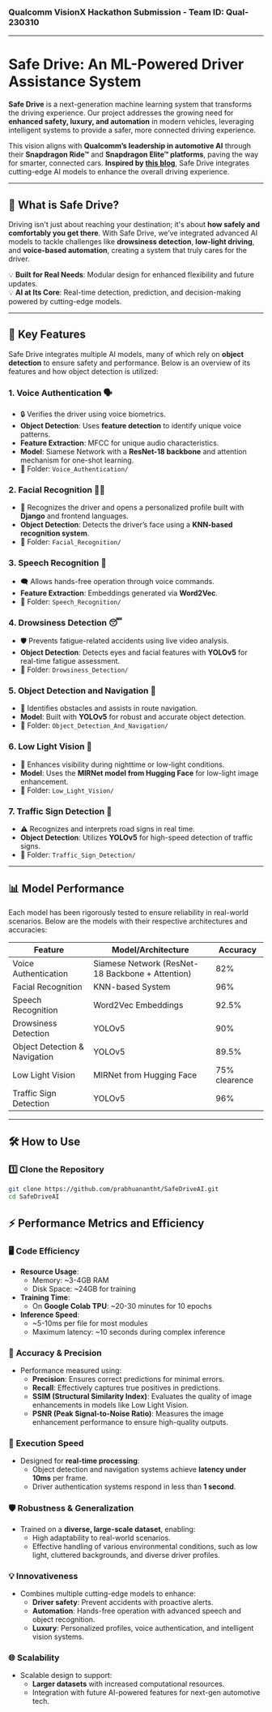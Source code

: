### Qualcomm VisionX Hackathon Submission - Team ID: Qual-230310
---
# Safe Drive: An ML-Powered Driver Assistance System

**Safe Drive** is a next-generation machine learning system that transforms the driving experience. Our project addresses the growing need for **enhanced safety, luxury, and automation** in modern vehicles, leveraging intelligent systems to provide a safer, more connected driving experience.  

This vision aligns with **Qualcomm’s leadership in automotive AI** through their **Snapdragon Ride™** and **Snapdragon Elite™ platforms**, paving the way for smarter, connected cars. **Inspired by [this blog](https://www.qualcomm.com/news/onq/2019/02/artificial-intelligence-transforming-automotive-industry)**, Safe Drive integrates cutting-edge AI models to enhance the overall driving experience.

---

## 🔎 **What is Safe Drive?**

Driving isn't just about reaching your destination; it's about **how safely and comfortably you get there**. With Safe Drive, we’ve integrated advanced AI models to tackle challenges like **drowsiness detection**, **low-light driving**, and **voice-based automation**, creating a system that truly cares for the driver.

💡 **Built for Real Needs**: Modular design for enhanced flexibility and future updates.  
💡 **AI at Its Core**: Real-time detection, prediction, and decision-making powered by cutting-edge models.

---

## 🎯 **Key Features**

Safe Drive integrates multiple AI models, many of which rely on **object detection** to ensure safety and performance. Below is an overview of its features and how object detection is utilized:

### 1. **Voice Authentication** 🗣  
   - 🔒 Verifies the driver using voice biometrics.  
   - **Object Detection**: Uses **feature detection** to identify unique voice patterns.  
   - **Feature Extraction**: MFCC for unique audio characteristics.  
   - **Model**: Siamese Network with a **ResNet-18 backbone** and attention mechanism for one-shot learning.  
   - 📁 Folder: `Voice_Authentication/`  

### 2. **Facial Recognition** 🧑‍💻  
   - 👤 Recognizes the driver and opens a personalized profile built with **Django** and frontend languages.  
   - **Object Detection**: Detects the driver’s face using a **KNN-based recognition system**.  
   - 📁 Folder: `Facial_Recognition/`  

### 3. **Speech Recognition** 🎤  
   - 🗨 Allows hands-free operation through voice commands.  
   - **Feature Extraction**: Embeddings generated via **Word2Vec**.  
   - 📁 Folder: `Speech_Recognition/`  

### 4. **Drowsiness Detection** 😴  
   - 🛡 Prevents fatigue-related accidents using live video analysis.  
   - **Object Detection**: Detects eyes and facial features with **YOLOv5** for real-time fatigue assessment.  
   - 📁 Folder: `Drowsiness_Detection/`  

### 5. **Object Detection and Navigation** 🚗  
   - 🚧 Identifies obstacles and assists in route navigation.  
   - **Model**: Built with **YOLOv5** for robust and accurate object detection.  
   - 📁 Folder: `Object_Detection_And_Navigation/`  

### 6. **Low Light Vision** 🌙  
   - 🌌 Enhances visibility during nighttime or low-light conditions.  
   - **Model**: Uses the **MIRNet model from Hugging Face** for low-light image enhancement.  
   - 📁 Folder: `Low_Light_Vision/`  

### 7. **Traffic Sign Detection** 🚦  
   - ⚠ Recognizes and interprets road signs in real time.  
   - **Object Detection**: Utilizes **YOLOv5** for high-speed detection of traffic signs.  
   - 📁 Folder: `Traffic_Sign_Detection/`  

---

## 📊 **Model Performance**

Each model has been rigorously tested to ensure reliability in real-world scenarios. Below are the models with their respective architectures and accuracies:

| **Feature**                | **Model/Architecture**                                     | **Accuracy** |
|----------------------------|----------------------------------------------------------|--------------|
| Voice Authentication       | Siamese Network (ResNet-18 Backbone + Attention)         | 82%          |
| Facial Recognition         | KNN-based System                                        | 96%          |
| Speech Recognition         | Word2Vec Embeddings                                    | 92.5%          |
| Drowsiness Detection       | YOLOv5                                                 | 90%          |
| Object Detection & Navigation | YOLOv5                                                 | 89.5%          |
| Low Light Vision           | MIRNet from Hugging Face                               | 75% clearence          |
| Traffic Sign Detection     | YOLOv5                                                 | 96%          |


---

## 🛠 **How to Use**

### 1️⃣ **Clone the Repository**
```bash
git clone https://github.com/prabhuanantht/SafeDriveAI.git
cd SafeDriveAI
```

## ⚡ **Performance Metrics and Efficiency**

### 🖥️ **Code Efficiency**
- **Resource Usage**:
  - Memory: ~3-4GB RAM
  - Disk Space: ~24GB for training
- **Training Time**:
  - On **Google Colab TPU**: ~20-30 minutes for 10 epochs
- **Inference Speed**:
  - ~5-10ms per file for most modules
  - Maximum latency: ~10 seconds during complex inference  

### 🎯 **Accuracy & Precision**
- Performance measured using:
  - **Precision**: Ensures correct predictions for minimal errors.
  - **Recall**: Effectively captures true positives in predictions.
  - **SSIM (Structural Similarity Index)**: Evaluates the quality of image enhancements in models like Low Light Vision.
  - **PSNR (Peak Signal-to-Noise Ratio)**: Measures the image enhancement performance to ensure high-quality outputs.

### 🚀 **Execution Speed**
- Designed for **real-time processing**:
  - Object detection and navigation systems achieve **latency under 10ms** per frame.
  - Driver authentication systems respond in less than **1 second**.

### 🛡️ **Robustness & Generalization**
- Trained on a **diverse, large-scale dataset**, enabling:
  - High adaptability to real-world scenarios.
  - Effective handling of various environmental conditions, such as low light, cluttered backgrounds, and diverse driver profiles.

### 💡 **Innovativeness**
- Combines multiple cutting-edge models to enhance:
  - **Driver safety**: Prevent accidents with proactive alerts.
  - **Automation**: Hands-free operation with advanced speech and object recognition.
  - **Luxury**: Personalized profiles, voice authentication, and intelligent vision systems.

### 🌐 **Scalability**
- Scalable design to support:
  - **Larger datasets** with increased computational resources.
  - Integration with future AI-powered features for next-gen automotive tech.
